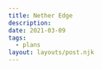 ```yaml
---
title: Nether Edge
description: 
date: 2021-03-09
tags:
  - plans
layout: layouts/post.njk
---
```


